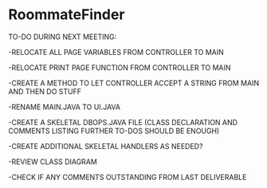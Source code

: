 # RoommateFinder
TO-DO DURING NEXT MEETING:

-RELOCATE ALL PAGE VARIABLES FROM CONTROLLER TO MAIN

-RELOCATE PRINT PAGE FUNCTION FROM CONTROLLER TO MAIN

-CREATE A METHOD TO LET CONTROLLER ACCEPT A STRING FROM MAIN AND THEN DO STUFF

-RENAME MAIN.JAVA TO UI.JAVA

-CREATE A SKELETAL DBOPS.JAVA FILE (CLASS DECLARATION AND COMMENTS LISTING FURTHER TO-DOS SHOULD BE ENOUGH)

-CREATE ADDITIONAL SKELETAL HANDLERS AS NEEDED?

-REVIEW CLASS DIAGRAM

-CHECK IF ANY COMMENTS OUTSTANDING FROM LAST DELIVERABLE
